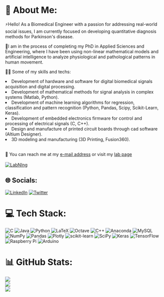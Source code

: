 # 💫 About Me:
⚡Hello! As a Biomedical Engineer with a passion for addressing real-world social issues, I am currently focused on developing quantitative diagnosis methods for Parkinson's disease. <br>

🌱I am in the process of completing my PhD in Applied Sciences and Engineering, where I have been using non-linear mathematical models and artificial intelligence to analyze physiological and pathological patterns in human movement.<br>

👨‍🔬 Some of my skills and techs:
  <li>Development of hardware and software for digital biomedical signals acquisition and digital processing.</li>
  <li>Development of mathematical methods for signal analysis in complex systems (Matlab, Python).</li>
  <li>Development of machine learning algorithms for regression, classification and pattern recognition (Python, Pandas, Scipy, Scikit-Learn, Keras).</li>
  <li>Development of embedded electronics firmware for control and processing of electrical signals (C, C++).</li>
  <li>Design and manufacture of printed circuit boards through cad software (Altium Designer).</li>
  <li>3D modeling and manufacturing (3D Printing, Fusion360).</li><br>

💬 You can reach me at my [e-mail address](mailto:giabianchi@unsam.edu.ar?subject=Hello!) or visit my [lab page](http://labning.com.ar/) <br><br> [![LabNIng](http://labning.com.ar/images/logo-light.png)](http://labning.com.ar/) 

## 🌐 Socials:
[![LinkedIn](https://img.shields.io/badge/LinkedIn-%230077B5.svg?logo=linkedin&logoColor=white)](https://linkedin.com/in/gianfrancobianchi) [![Twitter](https://img.shields.io/badge/Twitter-%231DA1F2.svg?logo=Twitter&logoColor=white)](https://twitter.com/gianchi92) 

# 💻 Tech Stack:
![C](https://img.shields.io/badge/c-%2300599C.svg?style=for-the-badge&logo=c&logoColor=white) ![Java](https://img.shields.io/badge/java-%23ED8B00.svg?style=for-the-badge&logo=java&logoColor=white) ![Python](https://img.shields.io/badge/python-3670A0?style=for-the-badge&logo=python&logoColor=ffdd54) ![LaTeX](https://img.shields.io/badge/latex-%23008080.svg?style=for-the-badge&logo=latex&logoColor=white) ![Octave](https://img.shields.io/badge/OCTAVE-darkblue?style=for-the-badge&logo=octave&logoColor=fcd683) ![C++](https://img.shields.io/badge/c++-%2300599C.svg?style=for-the-badge&logo=c%2B%2B&logoColor=white) ![Anaconda](https://img.shields.io/badge/Anaconda-%2344A833.svg?style=for-the-badge&logo=anaconda&logoColor=white) ![MySQL](https://img.shields.io/badge/mysql-%2300f.svg?style=for-the-badge&logo=mysql&logoColor=white) ![NumPy](https://img.shields.io/badge/numpy-%23013243.svg?style=for-the-badge&logo=numpy&logoColor=white) ![Pandas](https://img.shields.io/badge/pandas-%23150458.svg?style=for-the-badge&logo=pandas&logoColor=white) ![Plotly](https://img.shields.io/badge/Plotly-%233F4F75.svg?style=for-the-badge&logo=plotly&logoColor=white) ![scikit-learn](https://img.shields.io/badge/scikit--learn-%23F7931E.svg?style=for-the-badge&logo=scikit-learn&logoColor=white) ![SciPy](https://img.shields.io/badge/SciPy-%230C55A5.svg?style=for-the-badge&logo=scipy&logoColor=%white) ![Keras](https://img.shields.io/badge/Keras-%23D00000.svg?style=for-the-badge&logo=Keras&logoColor=white) ![TensorFlow](https://img.shields.io/badge/TensorFlow-%23FF6F00.svg?style=for-the-badge&logo=TensorFlow&logoColor=white) ![Raspberry Pi](https://img.shields.io/badge/-RaspberryPi-C51A4A?style=for-the-badge&logo=Raspberry-Pi) ![Arduino](https://img.shields.io/badge/-Arduino-00979D?style=for-the-badge&logo=Arduino&logoColor=white)
# 📊 GitHub Stats:
![](https://github-readme-stats.vercel.app/api?username=Gianchi92&theme=dark&hide_border=false&include_all_commits=false&count_private=false)<br/>
![](https://github-readme-streak-stats.herokuapp.com/?user=Gianchi92&theme=dark&hide_border=false)<br/>
![](https://github-readme-stats.vercel.app/api/top-langs/?username=Gianchi92&theme=dark&hide_border=false&include_all_commits=false&count_private=false&layout=compact)
